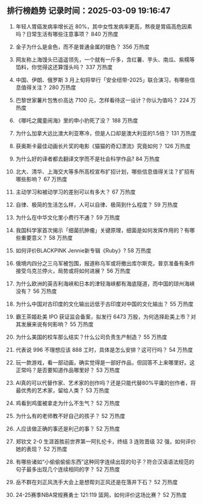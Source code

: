
## 排行榜趋势 记录时间：2025-03-09 19:16:47
  
  1. 年轻人胃癌发病率增长近 80%，其中女性发病率更高，熬夜是胃癌高危因素吗？日常生活有哪些注意事项？ 840 万热度
    
  2. 金子为什么是金色，而不是普通金属的银色？ 356 万热度
    
  3. 网友称上海馒头已遥遥领先，一个就有一斤多，含红薯、芋头、南瓜、紫糯等馅料，你觉得这还算馒头吗？ 337 万热度
    
  4. 中国、伊朗、俄罗斯 3 月上旬将举行「安全纽带-2025」联合演习，有哪些信息值得关注？ 280 万热度
    
  5. 巴黎世家薯片包售价高达 7100 元，怎样看待这一设计？你认为值吗？ 224 万热度
    
  6. 《哪吒之魔童闹海》里的申小豹死了没？ 188 万热度
    
  7. 为什么加拿大远比澳大利亚寒冷，但是人口却是澳大利亚的1.5倍？ 131 万热度
    
  8. 获奥斯卡最佳动画长片奖的电影《猫猫的奇幻漂流》究竟如何？ 126 万热度
    
  9. 为什么好的译者都去翻译文学而不是社会科学作品? 84 万热度
    
  10. 北大、清华、上海交大等多所高校宣布扩招计划，哪些信息值得关注？扩招有哪些影响？ 67 万热度
    
  11. 主动学习和被动学习的差别可以有多大？ 67 万热度
    
  12. 自律、极简的生活怎么样，人可以自律、极简到什么程度？ 59 万热度
    
  13. 为什么在中华文化里小费行不通？ 59 万热度
    
  14. 我国科学家首次揭示「细菌抗肿瘤」关键原理，细菌是如何发挥作用的？有哪些重要意义？ 58 万热度
    
  15. 如何评价BLACKPINK Jennie新专辑《Ruby》? 58 万热度
    
  16. 俄境内四分之三乌军被包围，报道称乌军或将撤出库尔斯克，普京准备有条件接受乌克兰停火，局势或将如何进展？ 56 万热度
    
  17. 为什么欧洲的英吉利海峡和日本的津轻海峡都有海底隧道，而中国的琼州海峡没有？ 56 万热度
    
  18. 为什么中国对古印度的文化输出远低于古印度对中国的文化输出？ 55 万热度
    
  19. 霸王茶姬赴美 IPO 获证监会备案，拟发行 6473 万股，为何选择赴美上市？对其发展来说有何影响？ 55 万热度
    
  20. 为什么美国的校车那么结实？什么公司负责生产制造？ 55 万热度
    
  21. 代表说 996 不理想应该 888 工时，具体是怎么安排？这可行吗？ 54 万热度
    
  22. 玩一款游戏，看一部动画，确实觉得是一部好作品，但回答不上来哪里好。这正常吗？是否要知道作品哪里好？ 53 万热度
    
  23. AI真的可以代替作家、艺术家的创作吗？还是只能代替80%平庸的创作者，将最优秀的艺术家，留给人类？ 53 万热度
    
  24. 鸡看到鸡蛋被拿走为什么不生气？ 52 万热度
    
  25. 为什么有的老师教不好自己的孩子？ 52 万热度
    
  26. 人应该做正确的事还是利己的事？ 52 万热度
    
  27. 郑钦文 2-0 生涯首胜前世界第一阿扎伦卡，终结 3 连败晋级 32 强，如何评价她的表现？ 52 万热度
    
  28. 有哪些诸如“小偷偷偷偷东西”这种同字连续出现的句子？符合汉语语法规范的句子最多出现几个连续相同的字？ 52 万热度
    
  29. 岳不群在刘正风洗手大会上是想帮刘正风还是在落井下石？ 52 万热度
    
  30. 24-25赛季NBA常规赛勇士 121:119 篮网，如何评价这场比赛？ 52 万热度
    